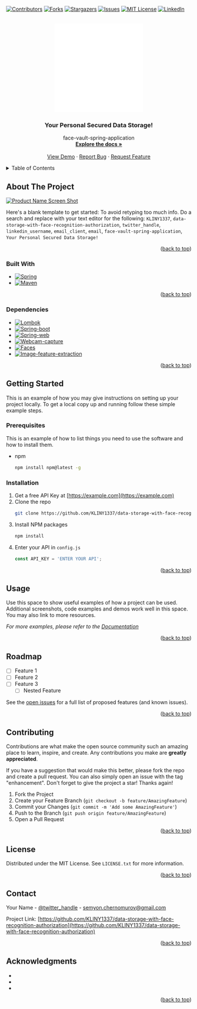 <!-- Improved compatibility of back to top link: See: https://github.com/othneildrew/Best-README-Template/pull/73 -->
<a name="readme-top"></a>
<!--
*** Thanks for checking out the Best-README-Template. If you have a suggestion
*** that would make this better, please fork the repo and create a pull request
*** or simply open an issue with the tag "enhancement".
*** Don't forget to give the project a star!
*** Thanks again! Now go create something AMAZING! :D
-->



<!-- PROJECT SHIELDS -->
<!--
*** I'm using markdown "reference style" links for readability.
*** Reference links are enclosed in brackets [ ] instead of parentheses ( ).
*** See the bottom of this document for the declaration of the reference variables
*** for contributors-url, forks-url, etc. This is an optional, concise syntax you may use.
*** https://www.markdownguide.org/basic-syntax/#reference-style-links
-->
[![Contributors][contributors-shield]][contributors-url]
[![Forks][forks-shield]][forks-url]
[![Stargazers][stars-shield]][stars-url]
[![Issues][issues-shield]][issues-url]
[![MIT License][license-shield]][license-url]
[![LinkedIn][linkedin-shield]][linkedin-url]



<!-- PROJECT LOGO -->
<br />
<div align="center">
  <a href="https://github.com/KLINY1337/data-storage-with-face-recognition-authorization">
    <img src="for-introduction/logo.png" alt="Logo" width="240" height="240">
  </a>

<h3 align="center">Your Personal Secured Data Storage!</h3>

  <p align="center">
    face-vault-spring-application
    <br />
    <a href="https://github.com/KLINY1337/data-storage-with-face-recognition-authorization"><strong>Explore the docs »</strong></a>
    <br />
    <br />
    <a href="https://github.com/KLINY1337/data-storage-with-face-recognition-authorization">View Demo</a>
    ·
    <a href="https://github.com/KLINY1337/data-storage-with-face-recognition-authorization/issues">Report Bug</a>
    ·
    <a href="https://github.com/KLINY1337/data-storage-with-face-recognition-authorization/issues">Request Feature</a>
  </p>
</div>



<!-- TABLE OF CONTENTS -->
<details>
  <summary>Table of Contents</summary>
  <ol>
    <li>
      <a href="#about-the-project">About The Project</a>
      <ul>
        <li><a href="#built-with">Built With</a></li>
      </ul>
    </li>
    <li>
      <a href="#getting-started">Getting Started</a>
      <ul>
        <li><a href="#prerequisites">Prerequisites</a></li>
        <li><a href="#installation">Installation</a></li>
      </ul>
    </li>
    <li><a href="#usage">Usage</a></li>
    <li><a href="#roadmap">Roadmap</a></li>
    <li><a href="#contributing">Contributing</a></li>
    <li><a href="#license">License</a></li>
    <li><a href="#contact">Contact</a></li>
    <li><a href="#acknowledgments">Acknowledgments</a></li>
  </ol>
</details>



<!-- ABOUT THE PROJECT -->
## About The Project

[![Product Name Screen Shot][product-screenshot]](https://example.com)

Here's a blank template to get started: To avoid retyping too much info. Do a search and replace with your text editor for the following: `KLINY1337`, `data-storage-with-face-recognition-authorization`, `twitter_handle`, `linkedin_username`, `email_client`, `email`, `face-vault-spring-application`, `Your Personal Secured Data Storage!`

<p align="right">(<a href="#readme-top">back to top</a>)</p>

### Built With
* [![Spring][Spring.js]][Spring-url]
* [![Maven][Maven.js]][Maven-url]

<p align="right">(<a href="#readme-top">back to top</a>)</p>

### Dependencies
* [![Lombok][Lombok.js]][Lombok-url]
* [![Spring-boot][Spring-boot.js]][Spring-boot-url]
* [![Spring-web][Spring-web.js]][Spring-web-url]
* [![Webcam-capture][Webcam-capture.js]][Webcam-capture-url]
* [![Faces][Faces.js]][Faces-url]
* [![Image-feature-extraction][Image-feature-extraction.js]][Image-feature-extraction-url]

<p align="right">(<a href="#readme-top">back to top</a>)</p>



<!-- GETTING STARTED -->
## Getting Started

This is an example of how you may give instructions on setting up your project locally.
To get a local copy up and running follow these simple example steps.

### Prerequisites

This is an example of how to list things you need to use the software and how to install them.
* npm
  ```sh
  npm install npm@latest -g
  ```

### Installation

1. Get a free API Key at [https://example.com](https://example.com)
2. Clone the repo
   ```sh
   git clone https://github.com/KLINY1337/data-storage-with-face-recognition-authorization.git
   ```
3. Install NPM packages
   ```sh
   npm install
   ```
4. Enter your API in `config.js`
   ```js
   const API_KEY = 'ENTER YOUR API';
   ```

<p align="right">(<a href="#readme-top">back to top</a>)</p>



<!-- USAGE EXAMPLES -->
## Usage

Use this space to show useful examples of how a project can be used. Additional screenshots, code examples and demos work well in this space. You may also link to more resources.

_For more examples, please refer to the [Documentation](https://example.com)_

<p align="right">(<a href="#readme-top">back to top</a>)</p>



<!-- ROADMAP -->
## Roadmap

- [ ] Feature 1
- [ ] Feature 2
- [ ] Feature 3
    - [ ] Nested Feature

See the [open issues](https://github.com/KLINY1337/data-storage-with-face-recognition-authorization/issues) for a full list of proposed features (and known issues).

<p align="right">(<a href="#readme-top">back to top</a>)</p>



<!-- CONTRIBUTING -->
## Contributing

Contributions are what make the open source community such an amazing place to learn, inspire, and create. Any contributions you make are **greatly appreciated**.

If you have a suggestion that would make this better, please fork the repo and create a pull request. You can also simply open an issue with the tag "enhancement".
Don't forget to give the project a star! Thanks again!

1. Fork the Project
2. Create your Feature Branch (`git checkout -b feature/AmazingFeature`)
3. Commit your Changes (`git commit -m 'Add some AmazingFeature'`)
4. Push to the Branch (`git push origin feature/AmazingFeature`)
5. Open a Pull Request

<p align="right">(<a href="#readme-top">back to top</a>)</p>



<!-- LICENSE -->
## License

Distributed under the MIT License. See `LICENSE.txt` for more information.

<p align="right">(<a href="#readme-top">back to top</a>)</p>



<!-- CONTACT -->
## Contact

Your Name - [@twitter_handle](https://twitter.com/twitter_handle) - semyon.chernomurov@gmail.com

Project Link: [https://github.com/KLINY1337/data-storage-with-face-recognition-authorization](https://github.com/KLINY1337/data-storage-with-face-recognition-authorization)

<p align="right">(<a href="#readme-top">back to top</a>)</p>



<!-- ACKNOWLEDGMENTS -->
## Acknowledgments

* []()
* []()
* []()

<p align="right">(<a href="#readme-top">back to top</a>)</p>



<!-- MARKDOWN LINKS & IMAGES -->
<!-- https://www.markdownguide.org/basic-syntax/#reference-style-links -->
[contributors-shield]: https://img.shields.io/github/contributors/KLINY1337/data-storage-with-face-recognition-authorization.svg?style=for-the-badge
[contributors-url]: https://github.com/KLINY1337/data-storage-with-face-recognition-authorization/graphs/contributors
[forks-shield]: https://img.shields.io/github/forks/KLINY1337/data-storage-with-face-recognition-authorization.svg?style=for-the-badge
[forks-url]: https://github.com/KLINY1337/data-storage-with-face-recognition-authorization/network/members
[stars-shield]: https://img.shields.io/github/stars/KLINY1337/data-storage-with-face-recognition-authorization.svg?style=for-the-badge
[stars-url]: https://github.com/KLINY1337/data-storage-with-face-recognition-authorization/stargazers
[issues-shield]: https://img.shields.io/github/issues/KLINY1337/data-storage-with-face-recognition-authorization.svg?style=for-the-badge
[issues-url]: https://github.com/KLINY1337/data-storage-with-face-recognition-authorization/issues
[license-shield]: https://img.shields.io/github/license/KLINY1337/data-storage-with-face-recognition-authorization.svg?style=for-the-badge
[license-url]: https://github.com/KLINY1337/data-storage-with-face-recognition-authorization/blob/master/LICENSE.txt
[linkedin-shield]: https://img.shields.io/badge/-LinkedIn-black.svg?style=for-the-badge&logo=linkedin&colorB=555
[linkedin-url]: https://linkedin.com/in/linkedin_username
[product-screenshot]: images/screenshot.png

[Spring.js]: https://img.shields.io/badge/Spring-ffffff?style=for-the-badge&logo=spring&logoColor=green
[Spring-url]: https://spring.io
[Maven.js]: https://img.shields.io/badge/Maven-000000?style=for-the-badge&logo=apachemaven&logoColor=orange
[Maven-url]: https://maven.apache.org

[Lombok.js]: https://img.shields.io/badge/lombok-ffffff?style=for-the-badge&logo=&logoColor=g
[Lombok-url]: https://mvnrepository.com/artifact/org.projectlombok/lombok
[Spring-boot.js]: https://img.shields.io/badge/Spring-boot-ffffff?style=for-the-badge&logo=&logoColor=g
[Spring-boot-url]: https://mvnrepository.com/artifact/org.springframework.boot/spring-boot-starter-test
[Spring-web.js]: https://img.shields.io/badge/Spring-web-ffffff?style=for-the-badge&logo=&logoColor=g
[Spring-web-url]: https://mvnrepository.com/artifact/org.springframework.boot/spring-boot-starter-web
[Webcam-capture.js]: https://img.shields.io/badge/Webcam-capture-ffffff?style=for-the-badge&logo=&logoColor=g
[Webcam-capture-url]: https://mvnrepository.com/artifact/com.github.sarxos/webcam-capture
[Faces.js]: https://img.shields.io/badge/OpenImaj-faces-ffffff?style=for-the-badge&logo=&logoColor=g
[Faces-url]: https://mvnrepository.com/artifact/org.openimaj/faces
[Image-feature-extraction.js]: https://img.shields.io/badge/OpenImaj-Image-feature-extraction-ffffff?style=for-the-badge&logo=&logoColor=g
[Image-feature-extraction-url]: https://mvnrepository.com/artifact/org.openimaj/image-feature-extraction

